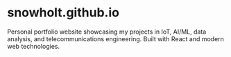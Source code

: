 # snowholt.github.io
Personal portfolio website showcasing my projects in IoT, AI/ML, data analysis, and telecommunications engineering. Built with React and modern web technologies.
